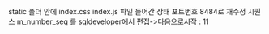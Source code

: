 static 폴더 안에 index.css index.js 파일 들어간 상태 
포트번호 8484로 재수정
시퀀스 m_number_seq 를 sqldeveloper에서 편집->다음으로시작 : 11

